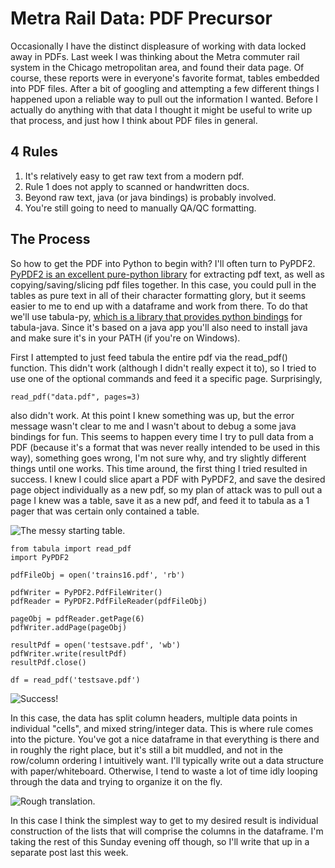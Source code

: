 # Metra Rail Data: PDF Precursor

Occasionally I have the distinct displeasure of working with data locked away in PDFs. Last week I was thinking about the Metra commuter rail system in the Chicago metropolitan area, and found their data page. Of course, these reports were in everyone's favorite format, tables embedded into PDF files. After a bit of googling and attempting a few different things I happened upon a reliable way to pull out the information I wanted. Before I actually do anything with that data I thought it might be useful to write up that process, and just how I think about PDF files in general.

## 4 Rules
1. It's relatively easy to get raw text from a modern pdf.
2. Rule 1 does not apply to scanned or handwritten docs.
3. Beyond raw text, java (or java bindings) is probably involved. 
4. You're still going to need to manually QA/QC formatting.

## The Process

So how to get the PDF into Python to begin with? I'll often turn to PyPDF2. [PyPDF2 is an excellent pure-python library](https://github.com/mstamy2/PyPDF2) for extracting pdf text, as well as copying/saving/slicing pdf files together. In this case, you could pull in the tables as pure text in all of their character formatting glory, but it seems easier to me to end up with a dataframe and work from there. To do that we'll use tabula-py, [which is a library that provides python bindings](https://github.com/chezou/tabula-py) for tabula-java. Since it's based on a java app you'll also need to install java and make sure it's in your PATH (if you're on Windows). 

First I attempted to just feed tabula the entire pdf via the read_pdf() function. This didn't work (although I didn't really expect it to), so I tried to use one of the optional commands and feed it a specific page.  Surprisingly, 

```
read_pdf("data.pdf", pages=3)
```

also didn't work. At this point I knew something was up, but the error message wasn't clear to me and I wasn't about to debug a some java bindings for fun. This seems to happen every time I try to pull data from a PDF (because it's a format that was never really intended to be used in this way), something goes wrong, I'm not sure why, and try slightly different things until one works.
This time around, the first  thing I tried resulted in success. I knew I could slice apart a PDF with PyPDF2, and save the desired page object individually as a new pdf, so my plan of attack was to pull out a page I knew was a table, save it as a new pdf, and feed it to tabula as a 1 pager that  was certain only contained a table.  

![The messy starting table.](https://farm5.staticflickr.com/4712/39315052655_e1807f35f5_z.jpg)

```
from tabula import read_pdf
import PyPDF2

pdfFileObj = open('trains16.pdf', 'rb')

pdfWriter = PyPDF2.PdfFileWriter()
pdfReader = PyPDF2.PdfFileReader(pdfFileObj)

pageObj = pdfReader.getPage(6)
pdfWriter.addPage(pageObj)

resultPdf = open('testsave.pdf', 'wb')
pdfWriter.write(resultPdf)
resultPdf.close()

df = read_pdf('testsave.pdf')
```
![Success!](https://farm5.staticflickr.com/4632/28433439879_96b0445780_z.jpg)

In this case, the data has split column headers, multiple data points in individual "cells", and mixed string/integer data. This is where rule comes into the picture. You've got a nice dataframe in that everything is there and in roughly the right place, but it's still a bit muddled, and not in the row/column ordering I intuitively want. I'll typically write out a data structure with paper/whiteboard. Otherwise, I tend to waste a lot of time idly looping through the data and trying to organize it on the fly.

![Rough translation.](https://farm5.staticflickr.com/4764/25342486717_347ef396fc_z.jpg)

In this case I think the simplest way to get to my desired result is individual construction of the lists that will comprise the columns in the dataframe. I'm taking the rest of this Sunday evening off though, so I'll write that up in a separate post last this week.
